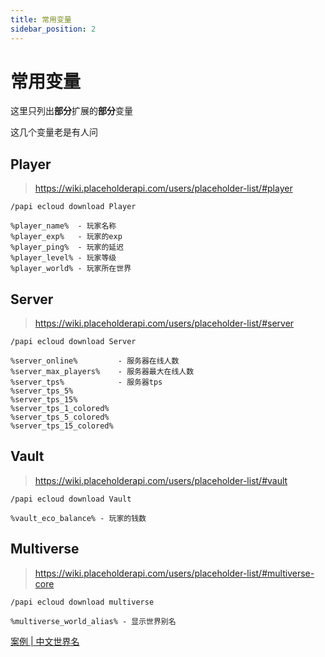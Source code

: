 ```yaml
---
title: 常用变量
sidebar_position: 2
---
```


# 常用变量

这里只列出**部分**扩展的**部分**变量

这几个变量老是有人问

## Player
> https://wiki.placeholderapi.com/users/placeholder-list/#player
```
/papi ecloud download Player
```

```
%player_name%  - 玩家名称
%player_exp%   - 玩家的exp
%player_ping%  - 玩家的延迟
%player_level% - 玩家等级
%player_world% - 玩家所在世界
```

## Server
> https://wiki.placeholderapi.com/users/placeholder-list/#server
```
/papi ecloud download Server
```

```
%server_online%         - 服务器在线人数
%server_max_players%    - 服务器最大在线人数
%server_tps%            - 服务器tps
%server_tps_5%
%server_tps_15%
%server_tps_1_colored%
%server_tps_5_colored%
%server_tps_15_colored%
```

## Vault
> https://wiki.placeholderapi.com/users/placeholder-list/#vault
```
/papi ecloud download Vault
```

```
%vault_eco_balance% - 玩家的钱数
```

## Multiverse
> https://wiki.placeholderapi.com/users/placeholder-list/#multiverse-core
```
/papi ecloud download multiverse
```

```
%multiverse_world_alias% - 显示世界别名
```

[案例 | 中文世界名](../../WorldManagement/Multiverse.md#中文世界名)
